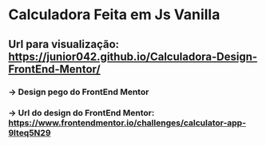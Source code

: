 # Calculadora Feita em Js Vanilla
## Url para visualização: https://junior042.github.io/Calculadora-Design-FrontEnd-Mentor/
### -> Design pego do FrontEnd Mentor
### -> Url do design do FrontEnd Mentor: https://www.frontendmentor.io/challenges/calculator-app-9lteq5N29